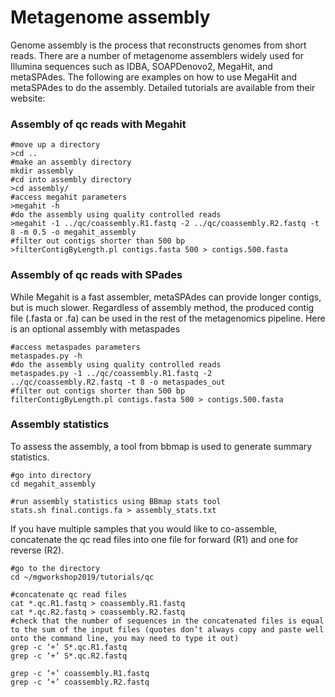 # Metagenome assembly
Genome assembly is the process that reconstructs genomes from short reads. There are a number of metagenome assemblers widely used for Illumina sequences such as IDBA, SOAPDenovo2, MegaHit, and metaSPAdes. The following are examples on how to use MegaHit and metaSPAdes to do the assembly. Detailed tutorials are available from their website:

### Assembly of qc reads with Megahit
```
#move up a directory  
>cd ..  
#make an assembly directory  
mkdir assembly  
#cd into assembly directory  
>cd assembly/  
#access megahit parameters  
>megahit -h  
#do the assembly using quality controlled reads  
>megahit -1 ../qc/coassembly.R1.fastq -2 ../qc/coassembly.R2.fastq -t 8 -m 0.5 -o megahit_assembly  
#filter out contigs shorter than 500 bp  
>filterContigByLength.pl contigs.fasta 500 > contigs.500.fasta
```  
### Assembly of qc reads with SPades
While Megahit is a fast assembler, metaSPAdes can provide longer contigs, but is much slower. Regardless of assembly method, the produced contig file (.fasta or .fa) can be used in the rest of the metagenomics pipeline.  Here is an optional assembly with metaspades
```  
#access metaspades parameters  
metaspades.py -h  
#do the assembly using quality controlled reads  
metaspades.py -1 ../qc/coassembly.R1.fastq -2 ../qc/coassembly.R2.fastq -t 8 -o metaspades_out  
#filter out contigs shorter than 500 bp  
filterContigByLength.pl contigs.fasta 500 > contigs.500.fasta  
```  
### Assembly statistics  
To assess the assembly, a tool from bbmap is used to generate summary statistics.
```
#go into directory  
cd megahit_assembly  

#run assembly statistics using BBmap stats tool  
stats.sh final.contigs.fa > assembly_stats.txt
```
If you have multiple samples that you would like to co-assemble, concatenate the qc read files into one file for forward (R1) and one for reverse (R2).

```
#go to the directory  
cd ~/mgworkshop2019/tutorials/qc  

#concatenate qc read files  
cat *.qc.R1.fastq > coassembly.R1.fastq  
cat *.qc.R2.fastq > coassembly.R2.fastq  
#check that the number of sequences in the concatenated files is equal to the sum of the input files (quotes don’t always copy and paste well onto the command line, you may need to type it out)  
grep -c ‘+’ S*.qc.R1.fastq  
grep -c ‘+’ S*.qc.R2.fastq  

grep -c ‘+’ coassembly.R1.fastq  
grep -c ‘+’ coassembly.R2.fastq
```
